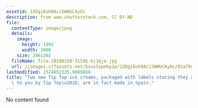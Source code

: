 ```yaml
---
assetid: 1XDgi6oh0AciSWWUCAyOc
description: from www.shutterstock.com, CC BY-ND
file:
  contentType: image/jpeg
  details:
    image:
      height: 1992
      width: 3008
    size: 2961302
  fileName: file-20180320-31596-6j16je.jpg
  url: //images.ctfassets.net/bsux5spekp1p/1XDgi6oh0AciSWWUCAyOc/93a70e4dfa6e7c4e7547f3c9e339211f/file-20180320-31596-6j16je.jpg
lastmodified: 1524652335.9609869
title: "Two new Tip Top ice creams, packaged with labels stating they are \u201Cbrought\
  \ to you by Tip Top\u201D, are in fact made in Spain."
---
```

No content found